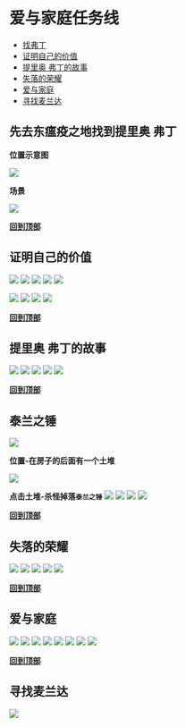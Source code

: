 # 爱与家庭任务线

- [找弗丁](#先去东瘟疫之地找到提里奥-弗丁)
- [证明自己的价值](#证明自己的价值)
- [提里奥 弗丁的故事](#提里奥-弗丁的故事)
- [失落的荣耀](#失落的荣耀)
- [爱与家庭](#爱与家庭)
- [寻找麦兰达](#寻找麦兰达)

## 先去东瘟疫之地找到提里奥 弗丁

**位置示意图**

![](./assets/a-1.jpg)

**场景**

![](./assets/a-2.png)

**[回到顶部](#爱与家庭任务线)**

## 证明自己的价值

![](./assets/a-3.jpg)
![](./assets/a-4.jpg)
![](./assets/a-5.jpg)
![](./assets/a-6.png)
![](./assets/a-7.png)

![](./assets/a-8.png)
![](./assets/a-9.png)
![](./assets/a-10.png)
![](./assets/a-11.png)

**[回到顶部](#爱与家庭任务线)**

## 提里奥 弗丁的故事

![](./assets/30.png)
![](./assets/13.png)
![](./assets/31.png)
![](./assets/32.png)
![](./assets/33.png)

**[回到顶部](#爱与家庭任务线)**

## 泰兰之锤

![](./assets/15.png)

**位置-在房子的后面有一个土堆**

![](./assets/16.png)

**点击土堆-杀怪掉落`泰兰之锤`**
![](./assets/17.png)
![](./assets/18.png)
![](./assets/19.png)
![](./assets/20.png)

**[回到顶部](#爱与家庭任务线)**

## 失落的荣耀

![](./assets/21.png)
![](./assets/22.png)
![](./assets/40.png)
![](./assets/41.png)
![](./assets/42.png)

**[回到顶部](#爱与家庭任务线)**

## 爱与家庭

![](./assets/43.png)
![](./assets/50.png)
![](./assets/51.png)
![](./assets/52.png)
![](./assets/53.png)
![](./assets/54.png)
![](./assets/55.png)
![](./assets/56.png)

**[回到顶部](#爱与家庭任务线)**

## 寻找麦兰达

![](./assets/60.png)
